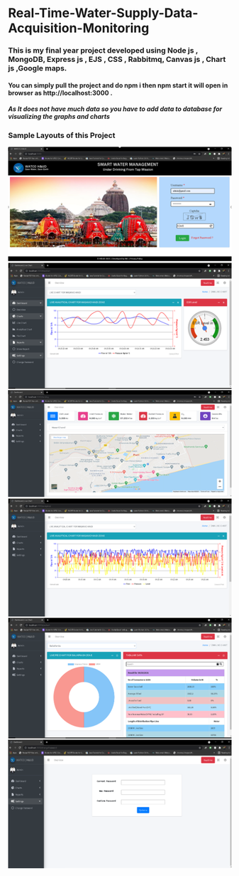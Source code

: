 # Real-Time-Water-Supply-Data-Acquisition-Monitoring
###  This is my final year project developed using Node js , MongoDB, Express js , EJS , CSS , Rabbitmq, Canvas js , Chart js ,Google maps.
####  You can simply pull the project and do npm i then npm start it will open in browser as http://localhost:3000 . 
##### As It does not have much data so you have to add data to database for visualizing the graphs and charts

### Sample Layouts of this Project

![](layouts/home.png)
![](layouts/2.png)
![](layouts/1.png)
![](layouts/3.png)
![](layouts/4.png)
![](layouts/5.png)
